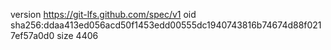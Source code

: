 version https://git-lfs.github.com/spec/v1
oid sha256:ddaa413ed056acd50f1453edd00555dc1940743816b74674d88f0217ef57a0d0
size 4406

